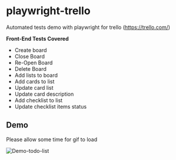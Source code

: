 # playwright-trello
Automated tests demo with playwright for trello (https://trello.com/) 

**Front-End Tests Covered**

- Create board
- Close Board
- Re-Open Board
- Delete Board
- Add lists to board
- Add cards to list
- Update card list
- Update card description
- Add checklist to list
- Update checklist items status

## Demo
Please allow some time for gif to load

![Demo-todo-list](/images/playwright.gif)


